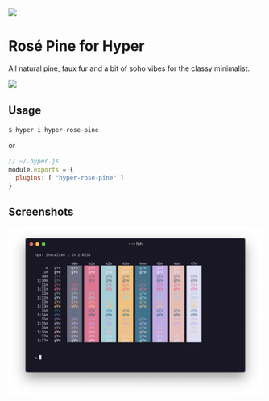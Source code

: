 <img src="https://github.com/rose-pine/rose-pine-theme/raw/main/assets/icon.png" width="64" />

# Rosé Pine for Hyper

All natural pine, faux fur and a bit of soho vibes for the classy minimalist.

[![](https://img.shields.io/badge/Rosé%20Pine%20Theme-191724)](https://github.com/rose-pine/rose-pine-theme)

## Usage

```sh
$ hyper i hyper-rose-pine
```

or

```js
// ~/.hyper.js
module.exports = {
  plugins: [ "hyper-rose-pine" ]
}
```

## Screenshots

![Hyper with Rosé Pine](assets/preview.png)
